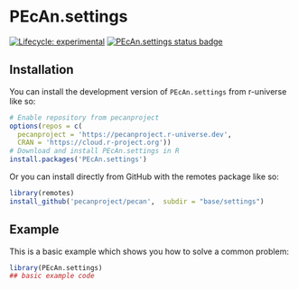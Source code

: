 
# PEcAn.settings

<!-- badges: start -->

[![Lifecycle: experimental](https://img.shields.io/badge/lifecycle-experimental-orange.svg)](https://lifecycle.r-lib.org/articles/stages.html#experimental)
[![PEcAn.settings status badge](https://pecanproject.r-universe.dev/badges/PEcAn.settings)](https://pecanproject.r-universe.dev/PEcAn.settings)

<!-- badges: end -->

## Installation

You can install the development version of `PEcAn.settings` from r-universe like so:

``` r
# Enable repository from pecanproject
options(repos = c(
  pecanproject = 'https://pecanproject.r-universe.dev',
  CRAN = 'https://cloud.r-project.org'))
# Download and install PEcAn.settings in R
install.packages('PEcAn.settings')
```

Or you can install directly from GitHub with the remotes package like so:

``` r
library(remotes)
install_github('pecanproject/pecan',  subdir = "base/settings")
```

## Example

This is a basic example which shows you how to solve a common problem:

``` r
library(PEcAn.settings)
## basic example code
```

